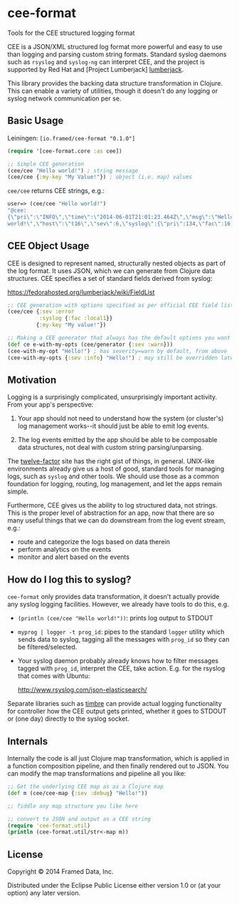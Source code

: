cee-format
==========

Tools for the CEE structured logging format

CEE is a JSON/XML structured log format more powerful and easy to use
than logging and parsing custom string formats.  Standard syslog
daemons such as `rsyslog` and `syslog-ng` can interpret CEE, and the
project is supported by Red Hat and [Project Lumberjack] [lumberjack].

[lumberjack]: https://fedorahosted.org/lumberjack/

This library provides the backing data structure transformation
in Clojure.  This can enable a variety of utilities, though it doesn't
do any logging or syslog network communication per se.


Basic Usage
-----------

Leiningen: `[io.framed/cee-format "0.1.0"]`

```clojure
(require '[cee-format.core :as cee])

;; Simple CEE generation
(cee/cee "Hello world!") ; string message
(cee/cee {:my-key "My Value!"}) ; object (i.e. map) values
```

`cee/cee` returns CEE strings, e.g.:

```clojure
user=> (cee/cee "Hello world!")
"@cee:
{\"pri\":\"INFO\",\"time\":\"2014-06-01T21:01:23.464Z\",\"msg\":\"Hello
world!\",\"host\":\"t16\",\"sev\":6,\"syslog\":{\"pri\":134,\"fac\":16,\"ver\":1}}"
```

CEE Object Usage
----------------

CEE is designed to represent named, structurally nested objects as
part of the log format.  It uses JSON, which we can generate from
Clojure data structures.  CEE specifies a set of standard fields
derived from syslog:

https://fedorahosted.org/lumberjack/wiki/FieldList

```clojure
;; CEE generation with options specified as per official CEE field list
(cee/cee {:sev :error
          :syslog {:fac :local1}}
         {:my-key "My value!"})

;; Making a CEE generator that always has the default options you want
(def ce e-with-my-opts (cee/generator {:sev :warn}))
(cee-with-my-opt "Hello!") ; has severity=warn by default, from above
(cee-with-my-opts {:sev :info} "Hello!") ; may still be overridden later
```


Motivation
----------

Logging is a surprisingly complicated, unsurprisingly important
activity.  From your app's perspective:

1. Your app should not need to understand how the system (or
   cluster's) log management works--it should just be able
   to emit log events.

2. The log events emitted by the app should be able to be composable
   data structures, not deal with custom string parsing/unparsing.

The [twelve-factor](http://12factor.net/logs) site has the right
gist of things, in general.  UNIX-like environments already give us
a host of good, standard tools for managing logs, such as `syslog` and
other tools.  We should use those as a common foundation for logging,
routing, log management, and let the apps remain simple.

Furthermore, CEE gives us the ability to log structured data, not
strings.  This is the proper level of abstraction for an app, now
that there are so many useful things that we can do downstream from
the log event stream, e.g.:

- route and categorize the logs based on data therein
- perform analytics on the events
- monitor and alert based on the events


How do I log this to syslog?
----------------------------

`cee-format` only provides data transformation, it doesn't actually
provide any syslog logging facilities.  However, we already have tools
to do this, e.g.

- `(println (cee/cee "Hello world!"))`: prints log output to STDOUT
- `myprog | logger -t prog_id`: pipes to the standard
  `logger` utility which sends data to syslog, tagging all the
  messages with `prog_id` so they can be filtered/selected.
- Your syslog daemon probably already knows how to filter messages
  tagged with `prog_id`, interpret the CEE, take action.  E.g. for the
  rsyslog that comes with Ubuntu:

  http://www.rsyslog.com/json-elasticsearch/

Separate libraries such as [timbre](https://github.com/ptaoussanis/timbre)
can provide actual logging functionality for controller how the CEE
output gets printed, whether it goes to STDOUT or (one day) directly
to the syslog socket.


Internals
---------

Internally the code is all just Clojure map transformation, which is
applied in a function composition pipeline, and then finally rendered
out to JSON.  You can modify the map transformations and pipeline
all you like:

```clojure
;; Get the underlying CEE map as as a Clojure map
(def m (cee/cee-map {:sev :debug} "Hello!"))

;; fiddle any map structure you like here

;; convert to JSON and output as a CEE string
(require 'cee-format.util)
(println (cee-format.util/str<-map m))
```


License
-------

Copyright © 2014 Framed Data, Inc.

Distributed under the Eclipse Public License either version 1.0 or (at
your option) any later version.
